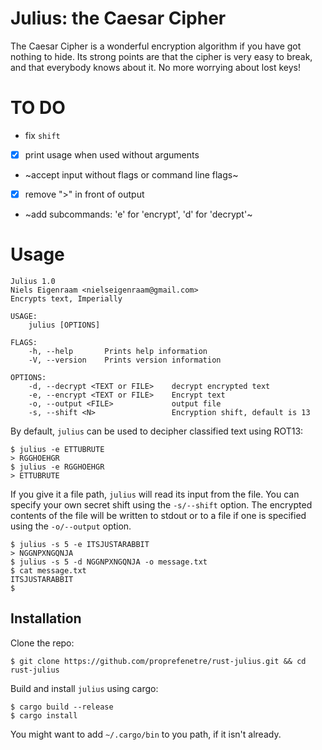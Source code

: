 # Julius: the Caesar Cipher

The Caesar Cipher is a wonderful encryption algorithm if you have got nothing
to hide. Its strong points are that the cipher is very easy to break, and that
everybody knows about it. No more worrying about lost keys!

# TO DO
- fix `shift`
- [x] print usage when used without arguments
- ~accept input without flags or command line flags~
- [x] remove ">" in front of output
- ~add subcommands: 'e' for 'encrypt', 'd' for 'decrypt'~

# Usage

~~~
Julius 1.0
Niels Eigenraam <nielseigenraam@gmail.com>
Encrypts text, Imperially

USAGE:
    julius [OPTIONS]

FLAGS:
    -h, --help       Prints help information
    -V, --version    Prints version information

OPTIONS:
    -d, --decrypt <TEXT or FILE>    decrypt encrypted text
    -e, --encrypt <TEXT or FILE>    Encrypt text
    -o, --output <FILE>             output file
    -s, --shift <N>                 Encryption shift, default is 13
~~~

By default, `julius` can be used to decipher classified text using ROT13:

~~~
$ julius -e ETTUBRUTE
> RGGHOEHGR
$ julius -e RGGHOEHGR
> ETTUBRUTE
~~~

If you give it a file path, `julius` will read its input from the file. You can
specify your own secret shift using the `-s/--shift` option. The encrypted contents of the file
will be written to stdout or to a file if one is specified using the `-o/--output` option.

~~~
$ julius -s 5 -e ITSJUSTARABBIT
> NGGNPXNGQNJA
$ julius -s 5 -d NGGNPXNGQNJA -o message.txt
$ cat message.txt
ITSJUSTARABBIT
$
~~~

## Installation

Clone the repo:

~~~
$ git clone https://github.com/proprefenetre/rust-julius.git && cd rust-julius
~~~

Build and install `julius` using cargo:

~~~
$ cargo build --release
$ cargo install
~~~

You might want to add `~/.cargo/bin` to you path, if it isn't already.
